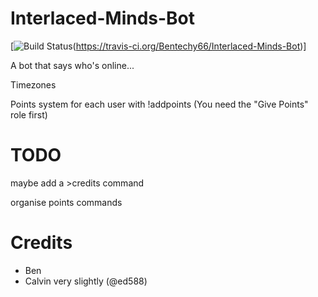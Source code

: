 # Interlaced-Minds-Bot
[![Build Status](https://travis-ci.org/Bentechy66/Interlaced-Minds-Bot.png)(https://travis-ci.org/Bentechy66/Interlaced-Minds-Bot)]

A bot that says who's online...

Timezones

Points system for each user with !addpoints (You need the "Give Points" role first)

# TODO
maybe add a >credits command

organise points commands

# Credits
- Ben
- Calvin very slightly (@ed588)
